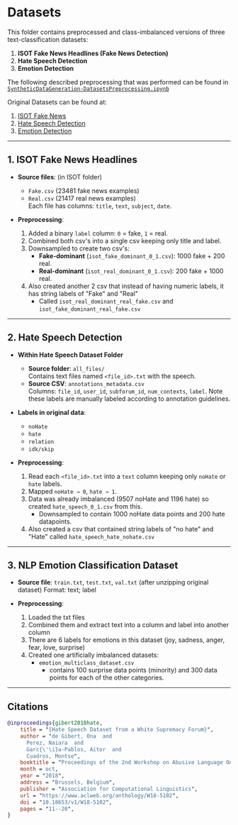 # Datasets

This folder contains preprocessed and class-imbalanced versions of three text-classification datasets:

1. **ISOT Fake News Headlines (Fake News Detection)**
2. **Hate Speech Detection**
3. **Emotion Detection**

The following described preprocessing that was performed can be found in [`SyntheticDataGeneration-DatasetsPreprocessing.ipynb`](https://github.com/RohitP123/Synthetic-Data-Generation-Techniques-Analysis/blob/main/Data/SyntheticDataGeneration_DatasetsPreprocessing.ipynb)

Original Datasets can be found at:
1. [ISOT Fake News](https://www.kaggle.com/datasets/emineyetm/fake-news-detection-datasets)
2. [Hate Speech Detection](https://github.com/Vicomtech/hate-speech-dataset/tree/master)
3. [Emotion Detection](https://www.kaggle.com/datasets/praveengovi/emotions-dataset-for-nlp)

---

## 1. ISOT Fake News Headlines

- **Source files**: (in ISOT folder)  
  - `Fake.csv` (23481 fake news examples)  
  - `Real.csv` (21417 real news examples)  
  Each file has columns: `title`, `text`, `subject`, `date`.

- **Preprocessing**:
  1. Added a binary `label` column: `0` = fake, `1` = real.
  2. Combined both csv's into a single csv keeping only title and label.
  3. Downsampled to create two csv's:
     - **Fake-dominant** (`isot_fake_dominant_0_1.csv`): 1000 fake + 200 real.
     - **Real-dominant** (`isot_real_dominant_0_1.csv`): 200 fake + 1000 real.
  4. Also created another 2 csv that instead of having numeric labels, it has string labels of "Fake" and "Real"
     - Called `isot_real_dominant_real_fake.csv` and `isot_fake_dominant_real_fake.csv`

---

## 2. Hate Speech Detection

- **Within Hate Speech Dataset Folder**
  - **Source folder**: `all_files/`  
    Contains text files named `<file_id>.txt` with the speech.  
  - **Source CSV**: `annotations_metadata.csv`  
    Columns: `file_id`, `user_id`, `subforum_id`, `num_contexts`, `label`.
    Note these labels are manually labeled according to annotation guidelines.

- **Labels in original data**:
  - `noHate`  
  - `hate`  
  - `relation`  
  - `idk/skip`

- **Preprocessing**:
  1. Read each `<file_id>.txt` into a `text` column keeping only `noHate` or `hate` labels.
  2. Mapped `noHate → 0`, `hate → 1`.
  3. Data was already imbalanced (9507 noHate and 1196 hate) so created `hate_speech_0_1.csv` from this.
      - Downsampled to contain 1000 noHate data points and 200 hate datapoints.
  5. Also created a csv that contained string labels of "no hate" and "Hate" called `hate_speech_hate_nohate.csv`
 
---

## 3. NLP Emotion Classification Dataset

- **Source file**: `train.txt`, `test.txt`, `val.txt` (after unzipping original dataset)
  Format: text; label

- **Preprocessing**:
  1. Loaded the txt files
  2. Combined them and extract text into a column and label into another column
  3. There are 6 labels for emotions in this dataset (joy, sadness, anger, fear, love, surprise)
  5. Created one artificially imbalanced datasets:
     - `emotion_multiclass_dataset.csv`
         - contains 100 surprise data points (minority) and 300 data points for each of the other categories. 

---


## Citations

```bibtex
@inproceedings{gibert2018hate,
    title = "{Hate Speech Dataset from a White Supremacy Forum}",
    author = "de Gibert, Ona  and
      Perez, Naiara  and
      Garc{\'\i}a-Pablos, Aitor  and
      Cuadros, Montse",
    booktitle = "Proceedings of the 2nd Workshop on Abusive Language Online ({ALW}2)",
    month = oct,
    year = "2018",
    address = "Brussels, Belgium",
    publisher = "Association for Computational Linguistics",
    url = "https://www.aclweb.org/anthology/W18-5102",
    doi = "10.18653/v1/W18-5102",
    pages = "11--20",
}



